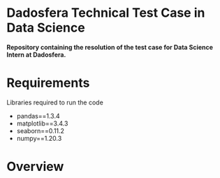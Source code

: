 # Dadosfera Technical Test Case in Data Science
**Repository containing the resolution of the test case for Data Science Intern at Dadosfera.**

# Requirements
Libraries required to run the code
- pandas==1.3.4
- matplotlib==3.4.3
- seaborn==0.11.2
- numpy==1.20.3

# Overview



